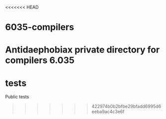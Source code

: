 <<<<<<< HEAD
# 6035-compilers
Antidaephobiax private directory for compilers 6.035
=======
# tests
Public tests
>>>>>>> 422974b0b2bfbe29bfadd6995d6eeba9ac4c3e6f
